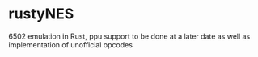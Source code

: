 # rustyNES
6502 emulation in Rust, ppu support to be done at a later date as well as implementation of unofficial opcodes
